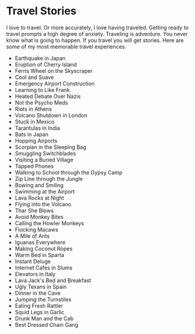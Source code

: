# Travel Stories

I love to travel.  Or more accurately, I love having traveled.   Getting ready
to travel prompts a high degree of anxiety.  Traveling is adventure. You never
know what is going to happen. If you travel you will get stories. Here are some
of my most memorable travel experiences.

- Earthquake in Japan
- Eruption of Cherry Island
-  Ferris Wheel on the Skyscraper
-  Cool and Suave
-  Emergency Airport Construction
-  Learning to Like Frank
-  Heated Debate Over Nazis
-  Not the Psycho Meds
-  Riots in Athens
-  Volcano Shutdown in London
-  Stuck in Mexico
-  Tarantulas in India
-  Bats in Japan
-  Hopping Airports
-  Scorpian in the Sleeping Bag
-  Smuggling Switchblades
-  Visiting a Buried Village
-  Tapped Phones
-  Walking to School through the Gypsy Camp
-  Zip Line through the Jungle
-  Bowing and Smiling
-  Swimming at the Airport
-  Lava Rocks at Night
-  Flying into the Volcano
-  Thar She Blows
-  Avoid Monkey Bites
-  Calling the Howler Monkeys
-  Flocking Macaws
-  A Mile of Ants
-  Iguanas Everywhere
-  Making Coconut Ropes
-  Warm Bed in Sparta
-  Instant Deluge
-  Internet Cafes in Slums
-  Elevators in Italy
-  Lava Jack's Bed and Breakfast
-  Ugly Texans in Spain
-  Dinner in the Cave
-  Jumping the Turnstiles
-  Eating Fresh Rattler
-  Squid Legs in Garlic
-  Drunk Man and the Cab
-  Best Dressed Chain Gang 
